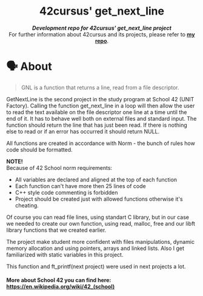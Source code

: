 <h1 align="center">
	42cursus' get_next_line
</h1>

<p align="center">
	<b><i>Development repo for 42cursus' get_next_line project</i></b><br>
	For further information about 42cursus and its projects, please refer to <a href="https://github.com/psdiaspedro?tab=repositories"><b>my repo</b></a>.
</p>

# 🗣️ About

> GNL is a function that returns a line, read from a file descriptor.

GetNextLine is the second project in the study program at School 42 (UNIT Factory).
Calling the function get_next_line in a loop will then allow the user to read the text available on the file descriptor one line at
a time until the end of it. It has to behave well both on external files and standard input. The function should return the line that
has just been read. If there is nothing else to read or if an error has occurred it should return NULL. 

All functions are created in accordance with Norm - the bunch of rules how code should be formatted.

**NOTE!** <br />
Because of 42 School norm requirements: <br />
* All variables are declared and aligned at the top of each function <br />
* Each function can't have more then 25 lines of code <br />
* C++ style code commenting is forbidden <br />
* Project should be created just with allowed functions otherwise it's cheating. <br />

Of course you can read file lines, using standart C library, but in our case we needed to create our own function, using read, malloc, free and our libft library functions that we created earlier. 

The project make student more confident with files manipulations, dynamic memory allocation and using pointers, arrays and linked lists. Also I get familiarized with static variables in this project.

This function and ft_printf(next project) were used in next projects a lot. 

#### More about School 42 you can find here: https://en.wikipedia.org/wiki/42_(school)
